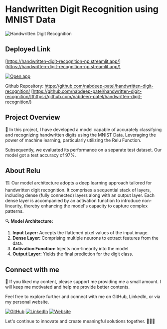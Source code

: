 # Handwritten Digit Recognition using MNIST Data

![Handwritten Digit Recognition](https://raw.githubusercontent.com/nabdeep-patel/handwritten-digit-recognition/main/images/handwritten_digit_recognition.png)

## Deployed Link

[https://handwritten-digit-recognition-np.streamlit.app/](https://handwritten-digit-recognition-np.streamlit.app/)

[![Open app](https://static.streamlit.io/badges/streamlit_badge_black_white.svg)](https://handwritten-digit-recognition-np.streamlit.app/)

Github Repository: https://github.com/nabdeep-patel/handwritten-digit-recognition/ [https://github.com/nabdeep-patel/handwritten-digit-recognition/](https://github.com/nabdeep-patel/handwritten-digit-recognition/) 

## Project Overview

📝 In this project, I have developed a model capable of accurately classifying and recognizing handwritten digits using the MNIST Data. Leveraging the power of machine learning, particularly utilizing the Relu Function.

Subsequently, we evaluated its performance on a separate test dataset. Our model got a test accuracy of 97%.

## About Relu

🏗️ Our model architecture adopts a deep learning approach tailored for handwritten digit recognition. It comprises a sequential stack of layers, including dense (fully connected) layers along with an output layer. Each dense layer is accompanied by an activation function to introduce non-linearity, thereby enhancing the model's capacity to capture complex patterns.

🔍 **Model Architecture:**

1. **Input Layer:** Accepts the flattened pixel values of the input image.
2. **Dense Layer:** Comprising multiple neurons to extract features from the data.
3. **Activation Function:** Injects non-linearity into the model.
4. **Output Layer:** Yields the final prediction for the digit class.

## Connect with me

🚀 If you liked my content, please support me providing me a small amount. I will keep me motivated and help me provide better contents.

Feel free to explore further and connect with me on GitHub, LinkedIn, or via my personal website.

[![GitHub](https://img.shields.io/badge/GitHub-Profile-blue?style=flat-square&logo=github)](https://github.com/nabdeep-patel)
[![LinkedIn](https://img.shields.io/badge/LinkedIn-Profile-blue?style=flat-square&logo=linkedin)](https://www.linkedin.com/in/nabdeeppatel)
[![Website](https://img.shields.io/badge/Personal-Website-blue?style=flat-square&logo=chrome)](https://linktr.ee/nabdeeppatel/store)

Let's continue to innovate and create meaningful solutions together. 🚀🔬✨
